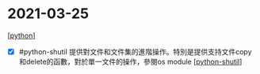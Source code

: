 # 2021-03-25

[[python]]

- [x] #python-shutil 提供對文件和文件集的進階操作。特別是提供支持文件copy 和delete的函數，對於單一文件的操作，參閱os module [[python-shutil]]

[//begin]: # "Autogenerated link references for markdown compatibility"
[python]: ../../../../devops/2-code/learning/language/python/python.md "Python"
[python-shutil]: ../../../../devops/2-code/learning/language/python/python-shutil.md "python-shutil"
[//end]: # "Autogenerated link references"